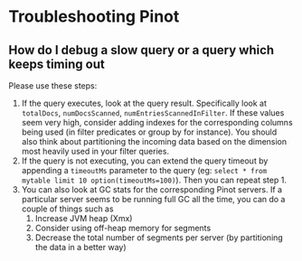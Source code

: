 # Troubleshooting Pinot

## How do I debug a slow query or a query which keeps timing out

Please use these steps:

1. If the query executes, look at the query result. Specifically look at `totalDocs`, `numDocsScanned`, `numEntriesScannedInFilter`. If these values seem very high, consider adding indexes for the corresponding columns being used \(in filter predicates or group by for instance\). You should also think about partitioning the incoming data based on the dimension most heavily used in your filter queries.
2. If the query is not executing, you can extend the query timeout by appending a `timeoutMs` parameter to the query \(eg: `select * from mytable limit 10 option(timeoutMs=100)`\). Then you can repeat step 1. 
3. You can also look at GC stats for the corresponding Pinot servers. If a particular server seems to be running full GC all the time, you can do a couple of things such as
   1. Increase JVM heap \(Xmx\)
   2. Consider using off-heap memory for segments
   3. Decrease the total number of segments per server \(by partitioning the data in a better way\)

## 



